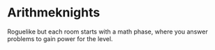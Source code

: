 # Arithmeknights
Roguelike but each room starts with a math phase, where you answer problems to gain power for the level.
